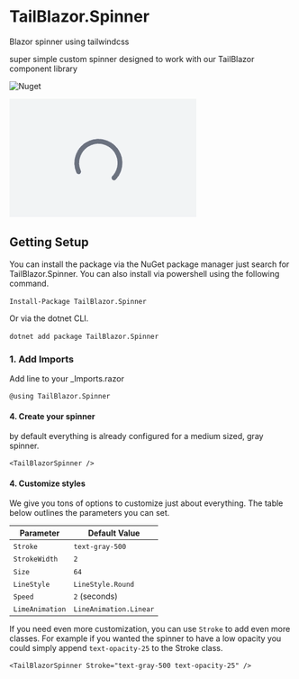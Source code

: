 # TailBlazor.Spinner

Blazor spinner using tailwindcss

super simple custom spinner designed to work with our TailBlazor component library

![Nuget](https://img.shields.io/nuget/v/TailBlazor.Spinner.svg)

![Demo](screenshot.gif)

## Getting Setup

You can install the package via the NuGet package manager just search for TailBlazor.Spinner. You can also install via powershell using the following command.

`Install-Package TailBlazor.Spinner`

Or via the dotnet CLI.

`dotnet add package TailBlazor.Spinner`

### 1. Add Imports

Add line to your \_Imports.razor

```
@using TailBlazor.Spinner
```

#### 4. Create your spinner

by default everything is already configured for a medium sized, gray spinner.

```
<TailBlazorSpinner />
```

#### 4. Customize styles

We give you tons of options to customize just about everything. The table below outlines the parameters you can set.

Parameter | Default Value
--- | ---
`Stroke` | `text-gray-500`
`StrokeWidth` | `2`
`Size` | `64`
`LineStyle` | `LineStyle.Round`
`Speed` | `2` (seconds)
`LimeAnimation` | `LineAnimation.Linear`

If you need even more customization, you can use `Stroke` to add even more classes. For example if you wanted the spinner to have a low opacity you could simply append `text-opacity-25` to the Stroke class.

```
<TailBlazorSpinner Stroke="text-gray-500 text-opacity-25" />
```